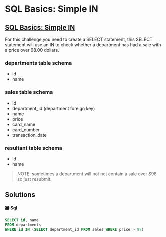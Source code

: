 # SQL Basics: Simple IN

## [SQL Basics: Simple IN](https://www.codewars.com/kata/58113c03009b4fcc66000d29)

For this challenge you need to create a SELECT statement, this SELECT statement will use an IN to check whether a department has had a sale with a price over 98.00 dollars.

### departments table schema

* id
* name

### sales table schema

* id
* department\_id \(department foreign key\)
* name
* price
* card\_name
* card\_number
* transaction\_date

### resultant table schema

* id
* name

> NOTE: sometimes a department will not not contain a sale over $98 so just resubmit.

## Solutions

#### 🗃️ Sql

```sql
SELECT id, name
FROM departments
WHERE id IN (SELECT department_id FROM sales WHERE price > 98)
```


